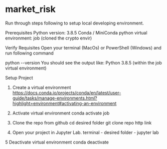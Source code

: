 # market_risk

Run through steps following to setup local developing environment.

Prerequisites
Python version: 3.8.5
Conda / MiniConda
python virtual environment: job (cloned the crypto envir)

Verify Requisites
Open your terminal (MacOs) or PowerShell (Windows) and run following command

python --version
You should see the output like:
Python 3.8.5 (within the job virtual environment)

Setup Project 
1. Create a virtual environment
https://docs.conda.io/projects/conda/en/latest/user-guide/tasks/manage-environments.html?highlight=environment#activating-an-environment

2. Activate virtual environment
conda activate job

3. Clone the repo from github
cd desired folder 
git clone repo http link

4. Open your project in Jupyter Lab.
terminal - desired folder - jupyter lab 

5 Deactivate virtual environment
conda deactivate

